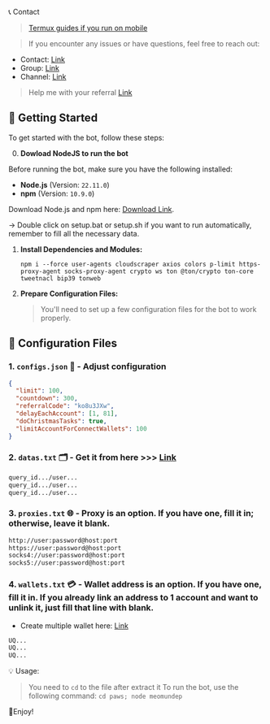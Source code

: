 📞 Contact

> [Termux guides if you run on mobile](https://github.com/MeoMunDep/Guides-for-using-my-script-on-termux)


> If you encounter any issues or have questions, feel free to reach out:

- Contact: [Link](t.me/MeoMunDep)
- Group: [Link](t.me/KeoAirDropFreeNe)
- Channel: [Link](t.me/KeoAirDropFreeNee)

> Help me with your referral [Link](https://t.me/PAWSOG_bot/PAWS?startapp=ko8u3JXw)

## 🚀 Getting Started

To get started with the bot, follow these steps:

0. **Dowload NodeJS to run the bot**

Before running the bot, make sure you have the following installed:

- **Node.js** (Version: `22.11.0`)
- **npm** (Version: `10.9.0`)

Download Node.js and npm here: [Download Link](https://t.me/KeoAirDropFreeNe/257/1462).

-> Double click on setup.bat or setup.sh if you want to run automatically, remember to fill all the necessary data.


1. **Install Dependencies and Modules:**

   ```
   npm i --force user-agents cloudscraper axios colors p-limit https-proxy-agent socks-proxy-agent crypto ws ton @ton/crypto ton-core tweetnacl bip39 tonweb
   ```

2. **Prepare Configuration Files:**

   > You'll need to set up a few configuration files for the bot to work properly.

## 📁 Configuration Files

### 1. `configs.json` 📜 - Adjust configuration

```json
{
  "limit": 100,
  "countdown": 300,
  "referralCode": "ko8u3JXw",
  "delayEachAccount": [1, 81],
  "doChristmasTasks": true,
  "limitAccountForConnectWallets": 100
}
```

### 2. `datas.txt` 🗂️ - Get it from here >>> [Link](https://t.me/KeoAirDropFreeNe/257/6879)

```txt
query_id.../user...
query_id.../user...
query_id.../user...
```

### 3. `proxies.txt` 🌐 - Proxy is an option. If you have one, fill it in; otherwise, leave it blank.

```txt
http://user:password@host:port
https://user:password@host:port
socks4://user:password@host:port
socks5://user:password@host:port
```

### 4. `wallets.txt` 💳 - Wallet address is an option. If you have one, fill it in. If you already link an address to 1 account and want to unlink it, just fill that line with blank.

- Create multiple wallet here: [Link](https://github.com/MeoMunDep/Automatic-Ultimate-Create-Wallets-for-Airdrop)


```txt
UQ...
UQ...
UQ...
```


💡 Usage:

> You need to `cd` to the file after extract it
> To run the bot, use the following command: `cd paws; node meomundep`

🎇Enjoy!
